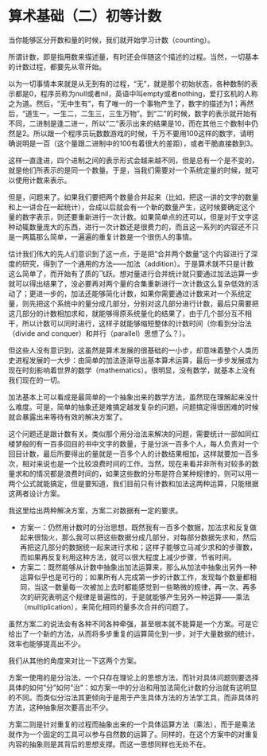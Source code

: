 
# 算术基础（二）初等计数

当你能够区分开数和量的时候，我们就开始学习计数（counting）。

所谓计数，即是指用数来描述量，有时还会伴随这个描述的过程。当然，一切基本的计数过程，都要先从零开始。

以为一切事情本来就是从无到有的过程，“无”，就是那个初始状态，各种数制的表示都是0，程序员称为null或者nil，英语中叫empty或者nothing，爱打玄机的人称之为道。然后，“无中生有”，有了唯一的一个事物产生了，数字的描述为1；再然后，“道生一，一生二，二生三，三生万物”。到“二”的时候，数字的表示就开始有不同，二进制是逢二进一，所以“二”表示出来的结果是10，而在其他三个数制中仍然是2。所以跟一个程序员玩数数游戏的时候，千万不要用100这样的数字，请明确说明是一百（这个量跟二进制中的100有着很大的差距），或者干脆直接数到3。

这样一直逢进，四个进制之间的表示形式会越来越不同，但是总有一个是不变的，就是他们所表示的是同一个数量。于是，当我们需要对一个系统定量的时候，就可以使用计数来表示。

但是，问题来了。如果我们要把两个数量合并起来（比如，把这一讲的文字的数量和上一讲合在一起统计），合成以后就会有一个新的数量产生，这时候要确定这个量的数字表示，则还要重新进行一次计数。如果简单点的还可以，但是对于文字这种动辄数量庞大的东西，进行一次计数还是很费力的，而且这一系列的内容还不只是一两篇那么简单，一遍遍的重复计数是一个很伤人的事情。

估计我们伟大的先人们意识到了这一点，于是把“合并两个数量”这个内容进行了深度的研究，得到了一个通用的方法——加法（addition）。于是算术就不只是计数这么简单了，而开始有了质的飞跃。想对量进行合并统计就只要通过加法运算一步就可以得出结果了，没必要再对两个量的合集重新进行一次计数这么复杂低效的活动了；更进一步的，加法还能够简化计数，如果你需要通过计数来对一个系统定量，则先把这个系统中的量分成几部分，分别对这几部分进行计数，最后只需要把这几部分的计数相加求和，就能够得原系统量化的结果了，由于几个部分互不相干，所以计数可以同时进行，这样子就能够缩短整体的计数时间（你看到分治法（divide and conquer）和并行（parallel）思想了么？）。

但这些人没有意识到，这虽然是算术发展的很基础的一小步，却意味着整个人类历史进程发展的一大步：由简单的加法逐渐导出基本算术运算，最后一步步发展成为现在时刻影响着世界的数学（mathematics）。很明显，没有数学，就基本上没有我们现在的一切。

加法基本上可以看成是最简单的一个抽象出来的数学方法，虽然现在理解起来没什么难度。可是，简单的抽象还是难搞定越发复杂的问题，问题搞定得很困难的时候就会暴露出来等待有效的解决方案了。

这个问题还是跟计数有关。类似那个用分治法来解决的问题，需要统计一部如同红楼梦般的有一百多回目的书中文字的数量，于是分派一百多个人，每人负责对一个回目计数，最后所要得出的量就是一百多个人的计数结果相加，这样就要加一百多次，相对来说也是一个比较浪费时间的工作。当然，现在来看并非所有对较多的数量求和的情况都是浪费时间的，如果这些数的分布是符合某种规律的，则可以用一两个公式就能搞定，但是要知道，我们目前只有计数和加法这两种运算，只能根据这两者设计方案。

我这里给出两种解决方案，方案二对数据有一定的要求。

 - 方案一：仍然用计数时的分治思想，既然我有一百多个数据，加法求和反复做起来很恼火，那么我可以把这些数据分成几部分，对每部分数据先求和，然后再把这几部分的数据统一起来进行求和；这样子能够立马减少求和的步骤数，而如果再反复利用这种方法，就可以很大程度上减少步骤，节省时间。
 - 方案二：既然能够从计数中抽象出加法运算来，那么从加法中抽象出另外一种运算似乎也是可行的；如果所有人完成第一步的计数工作，发现每个数量都相同，当这一数量每一次被加上去时都能感觉到一些略微的规律，再一次、再多次的研究表明这个规律是普遍性的，于是就能够产生另外一种运算——乘法（multiplication），来简化相同的量多次合并的问题了。

虽然方案二的说法会有各种不同各种牵强，甚至根本就不能算是一个方案。可是它给出了一个新的方法，从而将多步重复的运算简化到一步，对于大量数据的统计，效率也能够提高出不少。

我们从其他的角度来对比一下这两个方案。

方案一使用的是分治法，一个只存在理论上的思想方法，而针对具体问题则要选择具体的如何“分”如何“治”：如方案一中的分治和用加法简化计数的分治就有这明显的不同。而类似分治法其更倾向于是用于产生具体方法的方法学工具，而非具体的方法，这种抽象层次要高出不少。

方案二则是针对重复的过程而抽象出来的一个具体运算方法（乘法），而于是乘法就作为一个固定的工具可以参与自然数的运算了。同样的，在这个方案中的对重复内容的抽象则是其背后的思想支撑。而这一思想同样也无处不在。

